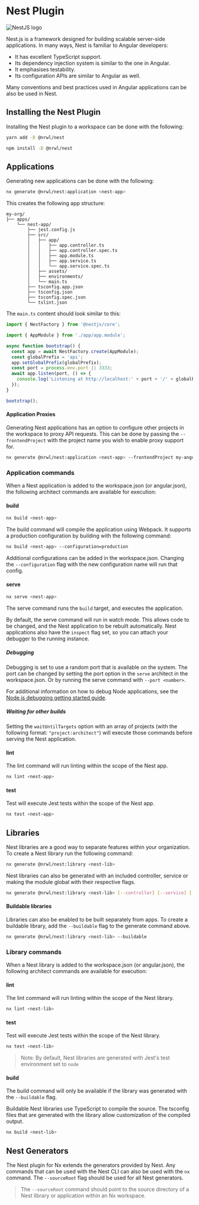 # Nest Plugin

![NestJS logo](/shared/nest-logo.png)

Nest.js is a framework designed for building scalable server-side applications. In many ways, Nest is familiar to Angular developers:

- It has excellent TypeScript support.
- Its dependency injection system is similar to the one in Angular.
- It emphasises testability.
- Its configuration APIs are similar to Angular as well.

Many conventions and best practices used in Angular applications can be also be used in Nest.

## Installing the Nest Plugin

Installing the Nest plugin to a workspace can be done with the following:

```bash
yarn add -D @nrwl/nest
```

```bash
npm install -D @nrwl/nest
```

## Applications

Generating new applications can be done with the following:

```bash
nx generate @nrwl/nest:application <nest-app>
```

This creates the following app structure:

```treeview
my-org/
├── apps/
    └── nest-app/
        ├── jest.config.js
        ├── src/
        │   ├── app/
        │   │   ├── app.controller.ts
        │   │   ├── app.controller.spec.ts
        │   │   ├── app.module.ts
        │   │   ├── app.service.ts
        │   │   └── app.service.spec.ts
        │   ├── assets/
        │   ├── environments/
        │   └── main.ts
        ├── tsconfig.app.json
        ├── tsconfig.json
        ├── tsconfig.spec.json
        └── tslint.json
```

The `main.ts` content should look similar to this:

```typescript
import { NestFactory } from '@nestjs/core';

import { AppModule } from './app/app.module';

async function bootstrap() {
  const app = await NestFactory.create(AppModule);
  const globalPrefix = 'api';
  app.setGlobalPrefix(globalPrefix);
  const port = process.env.port || 3333;
  await app.listen(port, () => {
    console.log('Listening at http://localhost:' + port + '/' + globalPrefix);
  });
}

bootstrap();
```

#### Application Proxies

Generating Nest applications has an option to configure other projects in the workspace to proxy API requests. This can be done by passing the `--frontendProject` with the project name you wish to enable proxy support for.

```bash
nx generate @nrwl/nest:application <nest-app> --frontendProject my-angular-app
```

### Application commands

When a Nest application is added to the workspace.json (or angular.json), the following architect commands are available for execution:

#### build

```bash
nx build <nest-app>
```

The build command will compile the application using Webpack. It supports a production configuration by building with the following command:

```bash
nx build <nest-app> --configuration=production
```

Additional configurations can be added in the workspace.json. Changing the `--configuration` flag with the new configuration name will run that config.

#### serve

```bash
nx serve <nest-app>
```

The serve command runs the `build` target, and executes the application.

By default, the serve command will run in watch mode. This allows code to be changed, and the Nest application to be rebuilt automatically.
Nest applications also have the `inspect` flag set, so you can attach your debugger to the running instance.

##### Debugging

Debugging is set to use a random port that is available on the system. The port can be changed by setting the port option in the `serve` architect in the workspace.json. Or by running the serve command with `--port <number>`.

For additional information on how to debug Node applications, see the [Node.js debugging getting started guide](https://nestjs.org/en/docs/guides/debugging-getting-started/#inspector-clients).

##### Waiting for other builds

Setting the `waitUntilTargets` option with an array of projects (with the following format: `"project:architect"`) will execute those commands before serving the Nest application.

#### lint

The lint command will run linting within the scope of the Nest app.

```bash
nx lint <nest-app>
```

#### test

Test will execute Jest tests within the scope of the Nest app.

```bash
nx test <nest-app>
```

## Libraries

Nest libraries are a good way to separate features within your organization. To create a Nest library run the following command:

```bash
nx generate @nrwl/nest:library <nest-lib>
```

Nest libraries can also be generated with an included controller, service or making the module global with their respective flags.

```bash
nx generate @nrwl/nest:library <nest-lib> [--controller] [--service] [--global]

```

#### Buildable libraries

Libraries can also be enabled to be built separately from apps. To create a buildable library, add the `--buildable` flag to the generate command above.

```bash
nx generate @nrwl/nest:library <nest-lib> --buildable
```

### Library commands

When a Nest library is added to the workspace.json (or angular.json), the following architect commands are available for execution:

#### lint

The lint command will run linting within the scope of the Nest library.

```bash
nx lint <nest-lib>
```

#### test

Test will execute Jest tests within the scope of the Nest library.

```bash
nx test <nest-lib>
```

> Note: By default, Nest libraries are generated with Jest's test environment set to `node`

#### build

The build command will only be available if the library was generated with the `--buildable` flag.

Buildable Nest libraries use TypeScript to compile the source. The tsconfig files that are generated with the library allow customization of the compiled output.

```bash
nx build <nest-lib>
```

## Nest Generators

The Nest plugin for Nx extends the generators provided by Nest. Any commands that can be used with the Nest CLI can also be used with the `nx` command. The `--sourceRoot` flag should be used for all Nest generators.

> The `--sourceRoot` command should point to the source directory of a Nest library or application within an Nx workspace.
